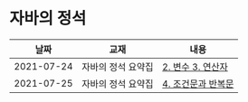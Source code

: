 # 자바의 정석


날짜 | 교재 | 내용
-----|------|------
|2021-07-24|자바의 정석 요약집|[2. 변수 3. 연산자](https://jungdami-ing.tistory.com/entry/%EC%9E%90%EB%B0%94%EC%9D%98-%EC%A0%95%EC%84%9D-%EC%9A%94%EC%95%BD%EC%A7%91?category=980034)
|2021-07-25|자바의 정석 요약집|[4. 조건문과 반복문](https://jungdami-ing.tistory.com/entry/%EC%9E%90%EB%B0%94%EC%9D%98-%EC%A0%95%EC%84%9D-%EC%9A%94%EC%95%BD%EC%A7%91-4-%EC%A1%B0%EA%B1%B4%EB%AC%B8%EA%B3%BC-%EB%B0%98%EB%B3%B5%EB%AC%B8)
